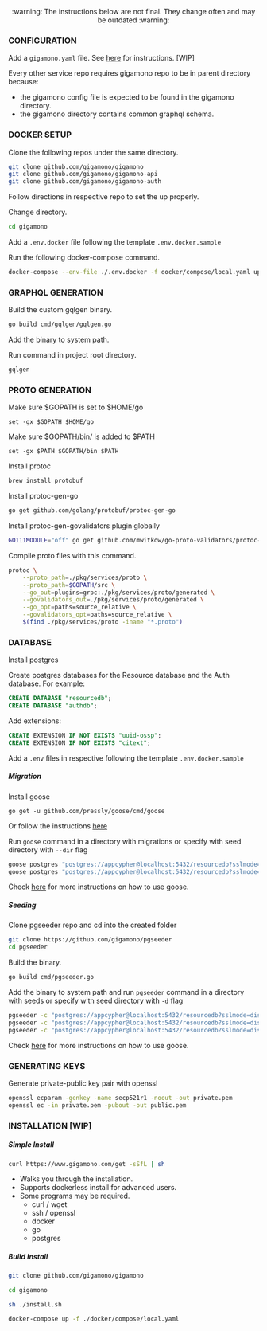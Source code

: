<p align="center">
:warning:  The instructions below are not final. They change often and may be outdated  :warning:
</p>

### CONFIGURATION

Add a `gigamono.yaml` file. See [here](#) for instructions. [WIP]

Every other service repo requires gigamono repo to be in parent directory because:
- the gigamono config file is expected to be found in the gigamono directory.
- the gigamono directory contains common graphql schema.


### DOCKER SETUP

Clone the following repos under the same directory.

```sh
git clone github.com/gigamono/gigamono
git clone github.com/gigamono/gigamono-api
git clone github.com/gigamono/gigamono-auth
```

Follow directions in respective repo to set the up properly.

Change directory.

```sh
cd gigamono
```

Add a `.env.docker` file following the template `.env.docker.sample`

Run the following docker-compose command.

```sh
docker-compose --env-file ./.env.docker -f docker/compose/local.yaml up
```

### GRAPHQL GENERATION

Build the custom gqlgen binary.

```sh
go build cmd/gqlgen/gqlgen.go
```

Add the binary to system path.

Run command in project root directory.

```sh
gqlgen
```

### PROTO GENERATION

Make sure $GOPATH is set to $HOME/go

```fish
set -gx $GOPATH $HOME/go
```

Make sure $GOPATH/bin/ is added to $PATH

```fish
set -gx $PATH $GOPATH/bin $PATH
```

Install protoc

```sh
brew install protobuf
```

Install protoc-gen-go

```sh
go get github.com/golang/protobuf/protoc-gen-go
```

Install protoc-gen-govalidators plugin globally

```sh
GO111MODULE="off" go get github.com/mwitkow/go-proto-validators/protoc-gen-govalidators
```

Compile proto files with this command.

```sh
protoc \
	--proto_path=./pkg/services/proto \
	--proto_path=$GOPATH/src \
	--go_out=plugins=grpc:./pkg/services/proto/generated \
	--govalidators_out=./pkg/services/proto/generated \
	--go_opt=paths=source_relative \
	--govalidators_opt=paths=source_relative \
	$(find ./pkg/services/proto -iname "*.proto")
```

### DATABASE

Install postgres

Create postgres databases for the Resource database and the Auth database. For example:

```sql
CREATE DATABASE "resourcedb";
CREATE DATABASE "authdb";
```

Add extensions:

```sql
CREATE EXTENSION IF NOT EXISTS "uuid-ossp";
CREATE EXTENSION IF NOT EXISTS "citext";
```

Add a `.env` files in respective following the template `.env.docker.sample`

##### Migration

Install goose

```
go get -u github.com/pressly/goose/cmd/goose
```

Or follow the instructions [here](https://github.com/pressly/goose#install)

Run `goose` command in a directory with migrations or specify with seed directory with `--dir` flag

```sh
goose postgres "postgres://appcypher@localhost:5432/resourcedb?sslmode=disable" up
goose postgres "postgres://appcypher@localhost:5432/resourcedb?sslmode=disable" reset
```

Check [here](https://github.com/pressly/goose) for more instructions on how to use goose.

##### Seeding

Clone pgseeder repo and cd into the created folder

```sh
git clone https://github.com/gigamono/pgseeder
cd pgseeder
```

Build the binary.

```sh
go build cmd/pgseeder.go
```

Add the binary to system path and run `pgseeder` command in a directory with seeds or specify with seed directory with `-d` flag

```sh
pgseeder -c "postgres://appcypher@localhost:5432/resourcedb?sslmode=disable" --add users
pgseeder -c "postgres://appcypher@localhost:5432/resourcedb?sslmode=disable" --add-all -d internal/db/seeds/resource
pgseeder -c "postgres://appcypher@localhost:5432/resourcedb?sslmode=disable" --remove-all
```

Check [here](https://github.com/gigamono/pgseeder) for more instructions on how to use goose.

### GENERATING KEYS

Generate private-public key pair with openssl

```sh
openssl ecparam -genkey -name secp521r1 -noout -out private.pem
openssl ec -in private.pem -pubout -out public.pem
```

### INSTALLATION [WIP]

##### Simple Install

```sh
curl https://www.gigamono.com/get -sSfL | sh
```

- Walks you through the installation.
- Supports dockerless install for advanced users.
- Some programs may be required.
	- curl / wget
	- ssh / openssl
	- docker
	- go
	- postgres

##### Build Install

```sh
git clone github.com/gigamono/gigamono
```

```sh
cd gigamono
```

```sh
sh ./install.sh
```

```sh
docker-compose up -f ./docker/compose/local.yaml
```
